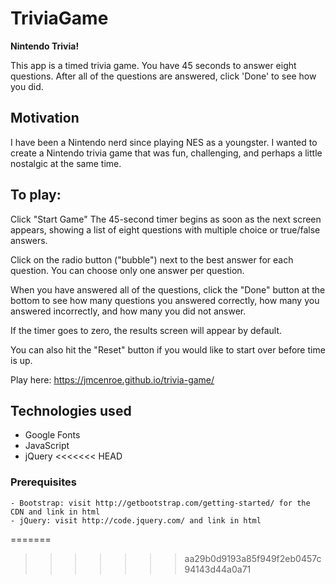 # TriviaGame

**Nintendo Trivia!**

This app is a timed trivia game. You have 45 seconds to answer eight questions. After all of the questions are answered, click 'Done' to see how you did.

## Motivation

I have been a Nintendo nerd since playing NES as a youngster. I wanted to create a Nintendo trivia game that was fun, challenging, and perhaps a little nostalgic at the same time. 

## To play:

Click "Start Game"
The 45-second timer begins as soon as the next screen appears, showing a list of eight questions with multiple choice or true/false answers.

Click on the radio button ("bubble") next to the best answer for each question. You can choose
only one answer per question.

When you have answered all of the questions, click the "Done" button at the bottom to see how many questions you answered correctly, how many you answered incorrectly, and how many you did not answer.

If the timer goes to zero, the results screen will appear by default.

You can also hit the "Reset" button if you would like to start over before time is up.

Play here: https://jmcenroe.github.io/trivia-game/


## Technologies used
- Google Fonts
- JavaScript
- jQuery
<<<<<<< HEAD

### Prerequisites

```
- Bootstrap: visit http://getbootstrap.com/getting-started/ for the CDN and link in html
- jQuery: visit http://code.jquery.com/ and link in html
```
=======
>>>>>>> aa29b0d9193a85f949f2eb0457c94143d44a0a71
